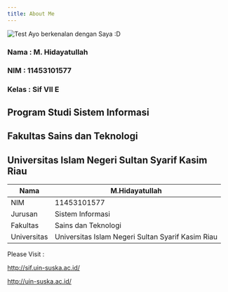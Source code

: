 ```yaml
---
title: About Me
---
```

<img src="/emerald/saya.png" alt="Test" title="Test" />
Ayo berkenalan dengan Saya :D

### Nama : M. Hidayatullah
### NIM : 11453101577
### Kelas : Sif VII E

## Program Studi Sistem Informasi
## Fakultas Sains dan Teknologi
## Universitas Islam Negeri Sultan Syarif Kasim Riau

Nama  | M.Hidayatullah
------------- | -------------
NIM  | 11453101577
Jurusan  | Sistem Informasi
Fakultas  | Sains dan Teknologi
Universitas  | Universitas Islam Negeri Sultan Syarif Kasim Riau


Please Visit :

http://sif.uin-suska.ac.id/

http://uin-suska.ac.id/
